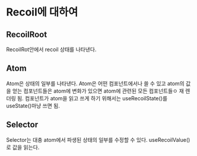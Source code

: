 # Recoil에 대하여

## RecoilRoot

RecoilRot안에서 recoil 상태를 나타낸다.

## Atom

Atom은 상태의 일부를 나타낸다. Atom은 어떤 컴포넌트에서나 쓸 수 있고 atom의 값을 얻는 컴포넌트들은 atom에 변화가 있으면 atom에 관련된 모든 컴포넌트들ㅇ 재 렌더링 됨.
컴포넌트가 atom을 읽고 쓰게 하기 위해서는 useRecoilState()를 useState()마냥 쓰면 됨.

## Selector

Selector는 대충 atom에서 파생된 상태의 일부를 수정할 수 있다. useRecoilValue()로 값을 읽는다.
